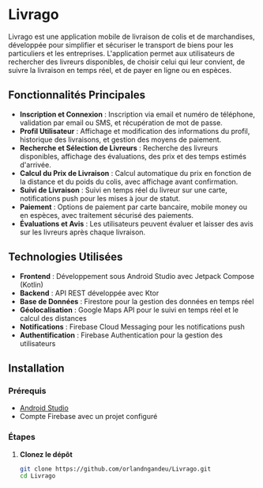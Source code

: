 # Livrago

Livrago est une application mobile de livraison de colis et de marchandises, développée pour simplifier et sécuriser le transport de biens pour les particuliers et les entreprises. L'application permet aux utilisateurs de rechercher des livreurs disponibles, de choisir celui qui leur convient, de suivre la livraison en temps réel, et de payer en ligne ou en espèces.

## Fonctionnalités Principales

- **Inscription et Connexion** : Inscription via email et numéro de téléphone, validation par email ou SMS, et récupération de mot de passe.
- **Profil Utilisateur** : Affichage et modification des informations du profil, historique des livraisons, et gestion des moyens de paiement.
- **Recherche et Sélection de Livreurs** : Recherche des livreurs disponibles, affichage des évaluations, des prix et des temps estimés d'arrivée.
- **Calcul du Prix de Livraison** : Calcul automatique du prix en fonction de la distance et du poids du colis, avec affichage avant confirmation.
- **Suivi de Livraison** : Suivi en temps réel du livreur sur une carte, notifications push pour les mises à jour de statut.
- **Paiement** : Options de paiement par carte bancaire, mobile money ou en espèces, avec traitement sécurisé des paiements.
- **Évaluations et Avis** : Les utilisateurs peuvent évaluer et laisser des avis sur les livreurs après chaque livraison.

## Technologies Utilisées

- **Frontend** : Développement sous Android Studio avec Jetpack Compose (Kotlin)
- **Backend** : API REST développée avec Ktor
- **Base de Données** : Firestore pour la gestion des données en temps réel
- **Géolocalisation** : Google Maps API pour le suivi en temps réel et le calcul des distances
- **Notifications** : Firebase Cloud Messaging pour les notifications push
- **Authentification** : Firebase Authentication pour la gestion des utilisateurs

## Installation

### Prérequis

- [Android Studio](https://developer.android.com/studio)
- Compte Firebase avec un projet configuré

### Étapes

1. **Clonez le dépôt**

   ```bash
   git clone https://github.com/orlandngandeu/Livrago.git
   cd Livrago
